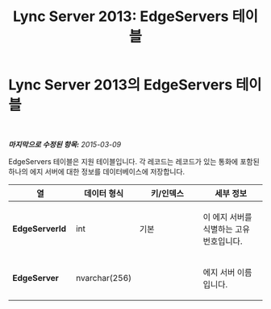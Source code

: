 ﻿---
title: 'Lync Server 2013: EdgeServers 테이블'
TOCTitle: EdgeServers 테이블
ms:assetid: aeda8c01-c88c-4f56-b3d0-bac475fae449
ms:mtpsurl: https://technet.microsoft.com/ko-kr/library/Gg412833(v=OCS.15)
ms:contentKeyID: 49304722
ms.date: 08/24/2015
mtps_version: v=OCS.15
ms.translationtype: HT
---

# Lync Server 2013의 EdgeServers 테이블

 

_**마지막으로 수정된 항목:** 2015-03-09_

EdgeServers 테이블은 지원 테이블입니다. 각 레코드는 레코드가 있는 통화에 포함된 하나의 에지 서버에 대한 정보를 데이터베이스에 저장합니다.


<table>
<colgroup>
<col style="width: 25%" />
<col style="width: 25%" />
<col style="width: 25%" />
<col style="width: 25%" />
</colgroup>
<thead>
<tr class="header">
<th>열</th>
<th>데이터 형식</th>
<th>키/인덱스</th>
<th>세부 정보</th>
</tr>
</thead>
<tbody>
<tr class="odd">
<td><p><strong>EdgeServerId</strong></p></td>
<td><p>int</p></td>
<td><p>기본</p></td>
<td><p>이 에지 서버를 식별하는 고유 번호입니다.</p></td>
</tr>
<tr class="even">
<td><p><strong>EdgeServer</strong></p></td>
<td><p>nvarchar(256)</p></td>
<td><p> </p></td>
<td><p>에지 서버 이름입니다.</p></td>
</tr>
</tbody>
</table>

